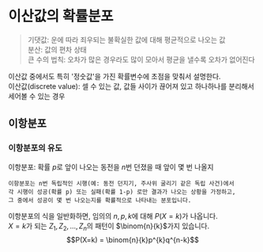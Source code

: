 # 이산값의 확률분포

> 기댓값: 운에 따라 죄우되는 불확실한 값에 대해 평균적으로 나오는 값   
> 분산: 값의 편차 상태   
> 큰 수의 법칙: 오차가 많은 경우라도 많이 모아서 평균을 낼수록 오차가 없어진다


이산값 중에서도 특히 '정숫값'을 가진 확률변수에 초점을 맞춰서 설명한다.   
이산값(discrete value): 셀 수 있는 값, 값들 사이가 끊어져 있고 하나하나를 분리해서 세어볼 수 있는 경우   
   

## 이항분포
### 이항분포의 유도
이항분포: 확률 $p$로 앞이 나오는 동전을 $n$번 던졌을 때 앞이 몇 번 나올지   
```
이항분포는 n번 독립적인 시행(예: 동전 던지기, 주사위 굴리기 같은 독립 사건)에서
각 시행이 성공(확률 p) 또는 실패(확률 1-p) 로만 결과가 나오는 상황을 가정하고,
그 중에서 성공이 몇 번 나오는지를 확률적으로 나타내는 분포입니다.
```
이항분포의 식을 일반화하면, 임의의 $n, p, k$에 대해 $P(X=k)$가 나옵니다.   
$X=k$가 되는 $Z_{1}, Z_{2}, ..., Z_{n}$의 패턴이 $\binom{n}{k}$가지 있습니다.   
$$P(X=k) = \binom{n}{k}p^{k}q^{n-k}$$
